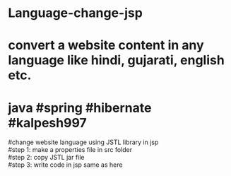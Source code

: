 # Language-change-jsp
# convert a website content in any language like hindi, gujarati, english etc. <br/>
# java #spring #hibernate #kalpesh997

#change website language using JSTL library in jsp <br/>
#step 1: make a properties file in src folder <br/>
#step 2: copy JSTL jar file  <br/>
#step 3: write code in jsp same as here  <br/>
